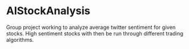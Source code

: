 # AIStockAnalysis
Group project working to analyze average twitter sentiment for given stocks. High sentiment stocks with then be run through different trading algorithms. 
